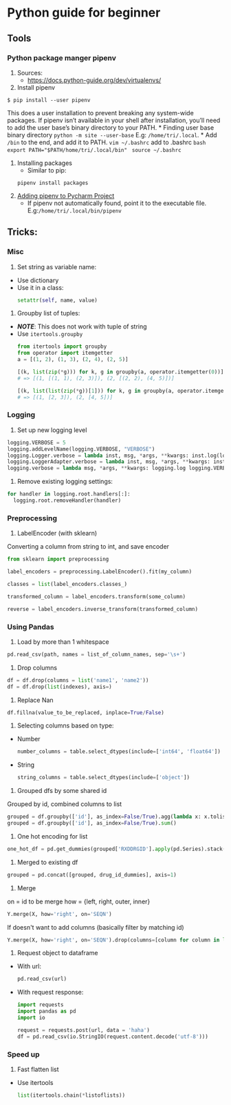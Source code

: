 # Python guide for beginner

## Tools
### Python package manger pipenv
1. Sources:
    * https://docs.python-guide.org/dev/virtualenvs/
1. Install pipenv
```
$ pip install --user pipenv
```
This does a user installation to prevent breaking any system-wide packages. If pipenv isn’t available in your shell after installation, you’ll need to add the user base’s binary directory to your PATH.
    * Finding user base binary directory
    ```
    python -m site --user-base
    ```
    E.g: ```/home/tri/.local```.
    * Add ```/bin``` to the end, and add it to PATH.
    ```
    vim ~/.bashrc
    ```
    add to .bashrc
    ```bash
    export PATH="$PATH/home/tri/.local/bin"
    ```
    ```
    source ~/.bashrc
    ```
1. Installing packages
    * Similar to pip:
    ```
    pipenv install packages
    ```
1. [Adding pipenv to Pycharm Project](https://www.jetbrains.com/help/pycharm/pipenv.html)
    * If pipenv not automatically found, point it to the executable file. E.g:```/home/tri/.local/bin/pipenv```



## Tricks:
### Misc
1. Set string as variable name:
  * Use dictionary
  * Use it in a class:
      ```python
      setattr(self, name, value)
    ```
1. Groupby list of tuples:
  * ***NOTE***: This does not work with tuple of string
  * Use ```itertools.groupby```
      ```Python
      from itertools import groupby
      from operator import itemgetter
      a = [(1, 2), (1, 3), (2, 4), (2, 5)]

      [(k, list(zip(*g))) for k, g in groupby(a, operator.itemgetter(0))]
      # => [(1, [(1, 1), (2, 3)]), (2, [(2, 2), (4, 5)])]

      [(k, list(list(zip(*g))[1])) for k, g in groupby(a, operator.itemgetter(0))]
      # => [(1, [2, 3]), (2, [4, 5])]
      ```

### Logging
1.  Set up new logging level
  ```python
  logging.VERBOSE = 5
  logging.addLevelName(logging.VERBOSE, "VERBOSE")
  logging.Logger.verbose = lambda inst, msg, *args, **kwargs: inst.log(logging.VERBOSE, msg, *args, **kwargs)
  logging.LoggerAdapter.verbose = lambda inst, msg, *args, **kwargs: inst.log(logging.VERBOSE, msg, *args, **kwargs)
  logging.verbose = lambda msg, *args, **kwargs: logging.log logging.VERBOSE, msg, *args, **kwargs)
  ```
1. Remove existing logging settings:
  ```python
  for handler in logging.root.handlers[:]:
    logging.root.removeHandler(handler)
  ```

### Preprocessing
1. LabelEncoder (with sklearn)

  Converting a column from string to int, and save encoder
  ```python
  from sklearn import preprocessing

  label_encoders = preprocessing.LabelEncoder().fit(my_column)

  classes = list(label_encoders.classes_)

  transformed_column = label_encoders.transform(some_column)

  reverse = label_encoders.inverse_transform(transformed_column)
  ```

### Using Pandas
1.  Load by more than 1 whitespace
  ```python
  pd.read_csv(path, names = list_of_column_names, sep='\s+')
  ```
1.  Drop columns
  ```python
  df = df.drop(columns = list('name1', 'name2'))
  df = df.drop(list(indexes), axis=)
  ```
1. Replace Nan
  ```python
  df.fillna(value_to_be_replaced, inplace=True/False)
  ```
1. Selecting columns based on type:
  * Number
      ```python
      number_columns = table.select_dtypes(include=['int64', 'float64'])
      ```
  * String
      ```python
      string_columns = table.select_dtypes(include=['object'])
      ```

1. Grouped dfs by some shared id

  Grouped by id, combined columns to list

  ```python
  grouped = df.groupby(['id'], as_index=False/True).agg(lambda x: x.tolist())
  grouped = df.groupby(['id'], as_index=False/True).sum()
  ```
1. One hot encoding for list
  ```python
  one_hot_df = pd.get_dummies(grouped['RXDDRGID'].apply(pd.Series).stack()).sum(level=0)
  ```
1.  Merged to existing df
  ```python
  grouped = pd.concat([grouped, drug_id_dummies], axis=1)
  ```
1.  Merge

  on = id to be merge
  how = {left, right, outer, inner}
  ```python
  Y.merge(X, how='right', on='SEQN')
  ```
  If doesn't want to add columns (basically filter by matching id)
  ```python
  Y.merge(X, how='right', on='SEQN').drop(columns=[column for column in list(X.columns) if column != 'SEQN'])
  ```
1.  Request object to dataframe
  * With url:
      ```python
      pd.read_csv(url)
      ```
  * With request response:
      ```python
      import requests
      import pandas as pd
      import io

      request = requests.post(url, data = 'haha')
      df = pd.read_csv(io.StringIO(request.content.decode('utf-8')))
      ```
### Speed up
1. Fast flatten list
  * Use itertools
    ```python
    list(itertools.chain(*listoflists))
    ```
